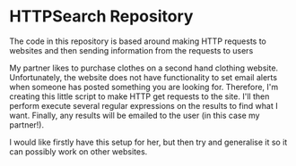 # HTTPSearch Repository
The code in this repository is based around making HTTP requests to websites and then sending information from the requests to users

My partner likes to purchase clothes on a second hand clothing website. Unfortunately, the website does not have functionality to set email alerts when someone has posted something you are looking for. Therefore, I'm creating this little script to make HTTP get requests to the site. I'll then perform execute several regular expressions on the results to find what I want. Finally, any results will be emailed to the user (in this case my partner!). 

I would like firstly have this setup for her, but then try and generalise it so it can possibly work on other websites.
